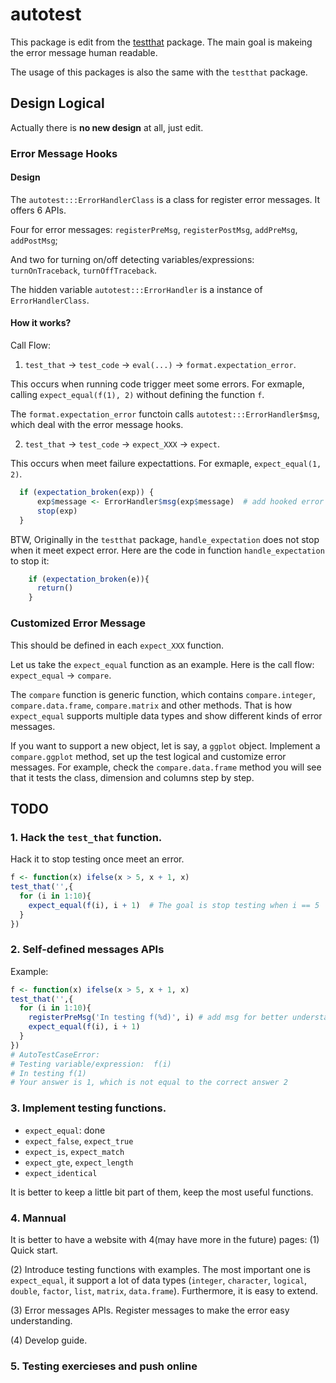 # autotest

This package is edit from the [testthat]() package. The main goal is makeing the error message human readable.

The usage of this packages is also the same with the `testthat` package. 

## Design Logical
Actually there is **no new design** at all, just edit.

### Error Message Hooks

#### Design
The `autotest:::ErrorHandlerClass` is a class for register error messages. It offers 6 APIs. 

Four for error messages: `registerPreMsg`, `registerPostMsg`, `addPreMsg`, `addPostMsg`;

And two for turning on/off detecting variables/expressions: `turnOnTraceback`, `turnOffTraceback`.

The hidden variable `autotest:::ErrorHandler` is a instance of `ErrorHandlerClass`.

#### How it works?

Call Flow:

1. `test_that` -> `test_code` -> `eval(...)` -> `format.expectation_error`.

This occurs when running code trigger meet some errors. For exmaple, calling `expect_equal(f(1), 2)` without defining the function `f`.

The `format.expectation_error` functoin calls `autotest:::ErrorHandler$msg`, which deal with the error message hooks.

2. `test_that` -> `test_code` -> `expect_XXX` -> `expect`.

This occurs when meet failure expectattions. For exmaple, `expect_equal(1, 2)`.

```r
  if (expectation_broken(exp)) {
      exp$message <- ErrorHandler$msg(exp$message)  # add hooked error message
      stop(exp)
  }
```


BTW, Originally in the `testthat` package, `handle_expectation` does not stop when it meet expect error. Here are the code in function `handle_expectation` to stop it:

```r
    if (expectation_broken(e)){
      return()
    }
```


### Customized Error Message
This should be defined in each `expect_XXX` function.

Let us take the `expect_equal` function as an example. Here is the call flow: `expect_equal` -> `compare`. 

The `compare` function is generic function, which contains `compare.integer`, `compare.data.frame`, `compare.matrix` and other methods. That is how `expect_equal` supports multiple data types and show different kinds of error messages.

If you want to support a new object, let is say, a `ggplot` object. Implement a `compare.ggplot` method, set up the test logical and customize error messages. For example, check the `compare.data.frame` method you will see that it tests the class, dimension and columns step by step.


## TODO

### 1. Hack the `test_that` function.
Hack it to stop testing once meet an error. 

```r
f <- function(x) ifelse(x > 5, x + 1, x)
test_that('',{
  for (i in 1:10){
    expect_equal(f(i), i + 1)  # The goal is stop testing when i == 5 
  }
})
```

### 2. Self-defined messages APIs

Example:

```r
f <- function(x) ifelse(x > 5, x + 1, x)
test_that('',{
  for (i in 1:10){
    registerPreMsg('In testing f(%d)', i) # add msg for better understanding
    expect_equal(f(i), i + 1)
  }
})
# AutoTestCaseError:
# Testing variable/expression:  f(i)
# In testing f(1)
# Your answer is 1, which is not equal to the correct answer 2
```

### 3. Implement testing functions.

- `expect_equal`: done
- `expect_false`, `expect_true`
- `expect_is`, `expect_match`
- `expect_gte`, `expect_length` 
- `expect_identical`

It is better to keep a little bit part of them, keep the most useful functions.

### 4. Mannual

It is better to have a website with 4(may have more in the future) pages:
(1) Quick start.

(2) Introduce testing functions with examples. The most important one is `expect_equal`, it support a lot of data types (`integer`, `character`, `logical`, `double`, `factor`, `list`, `matrix`, `data.frame`). Furthermore, it is easy to extend.

(3) Error messages APIs. Register messages to make the error easy understanding.

(4) Develop guide. 

### 5. Testing exercieses and push online
